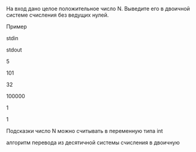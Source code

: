 На вход дано целое положительное число N. Выведите его в двоичной системе счисления без ведущих нулей.

Пример

stdin

stdout

5

101

32

100000

1

1

Подсказки
число N можно считывать в переменную типа int

алгоритм перевода из десятичной системы счисления в двоичную
